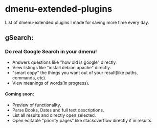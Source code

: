 # dmenu-extended-plugins
List of dmenu-extended plugins I made for saving more time every day.

## gSearch:
### Do real Google Search in your dmenu!
- Answers questions like "how old is google" directly.
- View listings like "install debian apache" directly.
- "smart copy" the things you want out of your result(like paths, commands, etc).
- View meanings of words(in progress).

#### Coming soon:
- Preview of functionality.
- Parse Books, Dates and full text descriptions.
- List all results and directly open selected.
- Open editable "priority pages" like stackoverflow directly if in results.
